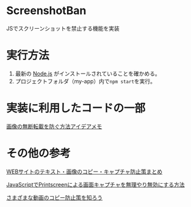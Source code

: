 # ScreenshotBan
JSでスクリーンショットを禁止する機能を実装

# 実行方法

1. 最新の [Node.js](https://nodejs.org/en/) がインストールされていることを確かめる。
2. プロジェクトフォルダ（my-app）内で`npm start`を実行。

# 実装に利用したコードの一部
[画像の無断転載を防ぐ方法アイデアメモ](https://qiita.com/a_haru/items/2b8af48f84432e03f199)

# その他の参考
[WEBサイトのテキスト・画像のコピー・キャプチャ防止策まとめ](https://nanimonaikedo.jp/coding/406/#%E3%82%B9%E3%82%AF%E3%83%AA%E3%83%BC%E3%83%B3%E3%82%B7%E3%83%A7%E3%83%83%E3%83%88%E7%94%BB%E9%9D%A2%E3%82%AD%E3%83%A3%E3%83%97%E3%83%81%E3%83%A3%E9%98%B2%E6%AD%A2)

[JavaScriptでPrintscreenによる画面キャプチャを無理やり無効にする方法](https://qiita.com/Atheist2/items/d46e07508a6c619cca9f)

[さまざまな動画のコピー防止策を知ろう](https://blog.socialcast.jp/11/post-371/#toc1)
